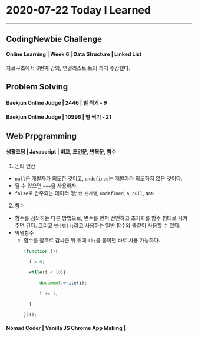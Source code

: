# 2020-07-22 Today I Learned
---
## CodingNewbie Challenge
#### Online Learning | Week 6 | Data Structure | Linked List
자료구조에서 6번째 강의, 연결리스트:트리 까지 수강했다.

## Problem Solving
#### Baekjun Online Judge | 2446 | 별 찍기 - 9
#### Baekjun Online Judge | 10996 | 별 찍기 - 21

## Web Prpgramming
#### 생활코딩 | Javascript | 비교, 조건문, 반복문, 함수
1. 논리 연산
  - `null`은 개발자가 의도한 것이고, `undefined`는 개발자가 의도하지 않은 것이다.
  - 될 수 있으면 `===`을 사용하자.
  - `false`로 간주되는 데이터 형; `빈 문자열`, `undefined`, `a`, `null`, `NaN`
2. 함수
  - 함수를 정의하는 다른 방법으로, 변수를 먼저 선언하고 초기화를 함수 형태로 시켜주면 된다. 그리고 `변수명();`라고 사용하는 일반 함수와 똑같이 사용할 수 있다.
  - 익명함수
    - 함수를 괄호로 감싸준 뒤 뒤에 `();`를 붙이면 바로 사용 가능하다.
      ```jsx
      (function (){

      	i = 0;

      	while(i < 10){

      		document.write(i);

      		i += 1;

      	}

      })();
      ```

#### Nomad Coder | Vanilla JS Chrome App Making |
